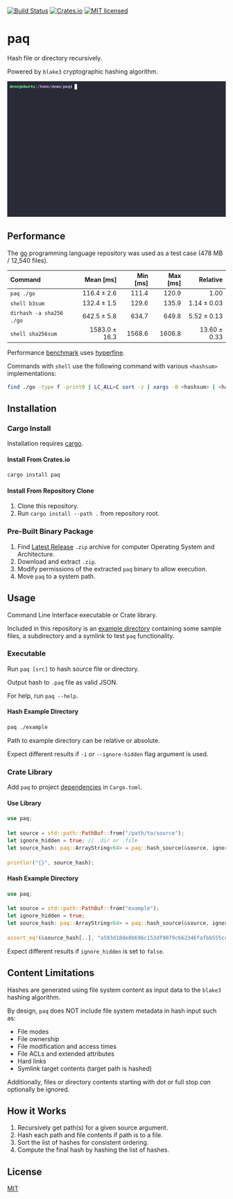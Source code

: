 [![Build Status](https://github.com/gregl83/paq/workflows/CI/badge.svg?branch=main)](https://github.com/gregl83/paq/actions?query=workflow%3ACI+branch%3Amain)
[![Crates.io](https://img.shields.io/crates/v/paq.svg)](https://crates.io/crates/paq)
[![MIT licensed](https://img.shields.io/badge/license-MIT-blue.svg)](https://github.com/gregl83/paq/blob/master/LICENSE)
# paq

Hash file or directory recursively.

Powered by `blake3` cryptographic hashing algorithm.

<p align="center">
  <img src="paq.gif" alt="paq hashing demo" />
</p>

## Performance

The [go](https://github.com/golang/go/commit/8b5fe5980cc116366b37ed8aa83569cadf5772d0) programming language repository was used as a test case (478 MB / 12,540 files).

| Command                  | Mean [ms] | Min [ms] | Max [ms] | Relative |
|:-------------------------|---:|---:|---:|---:|
| `paq ./go`               | 116.4 ± 2.6 | 111.4 | 120.9 | 1.00 |
| `shell b3sum`            | 132.4 ± 1.5 | 129.6 | 135.9 | 1.14 ± 0.03 |
| `dirhash -a sha256 ./go` | 642.5 ± 5.8 | 634.7 | 649.8 | 5.52 ± 0.13 |
| `shell sha256sum`        | 1583.0 ± 16.3 | 1568.6 | 1606.8 | 13.60 ± 0.33 |

Performance [benchmark](hyperfine.sh) uses [hyperfine](https://github.com/sharkdp/hyperfine).

Commands with `shell` use the following command with various `<hashsum>` implementations:

```bash
find ./go -type f -print0 | LC_ALL=C sort -z | xargs -0 <hashsum> | <hashsum>
```

## Installation

### Cargo Install

Installation requires [cargo](https://doc.rust-lang.org/cargo/getting-started/installation.html).

#### Install From Crates.io

```bash
cargo install paq
```

#### Install From Repository Clone

1. Clone this repository.
2. Run `cargo install --path .` from repository root.

### Pre-Built Binary Package

1. Find [Latest Release](https://github.com/gregl83/paq/releases) `.zip` archive for computer Operating System and Architecture.
2. Download and extract `.zip`.
3. Modify permissions of the extracted `paq` binary to allow execution.
4. Move `paq` to a system path.

## Usage

Command Line Interface executable or Crate library.

Included in this repository is an [example directory](./example) containing some sample files, a subdirectory and a symlink to test `paq` functionality.

### Executable

Run `paq [src]` to hash source file or directory. 

Output hash to `.paq` file as valid JSON.

For help, run `paq --help`.

#### Hash Example Directory

```bash
paq ./example
```

Path to example directory can be relative or absolute.

Expect different results if `-i` or `--ignore-hidden` flag argument is used.

### Crate Library

Add `paq` to project [dependencies](https://doc.rust-lang.org/cargo/reference/specifying-dependencies.html#specifying-dependencies-from-cratesio) in `Cargo.toml`.

#### Use Library

```rust
use paq;

let source = std::path::PathBuf::from("/path/to/source");
let ignore_hidden = true; // .dir or .file
let source_hash: paq::ArrayString<64> = paq::hash_source(&source, ignore_hidden);

println!("{}", source_hash);
```

#### Hash Example Directory

```rust
use paq;

let source = std::path::PathBuf::from("example");
let ignore_hidden = true;
let source_hash: paq::ArrayString<64> = paq::hash_source(&source, ignore_hidden);

assert_eq!(&source_hash[..], "a593d18de8b696c153df9079c662346fafbb555cc4b2bbf5c7e6747e23a24d74");
```

Expect different results if `ignore_hidden` is set to `false`.

## Content Limitations

Hashes are generated using file system content as input data to the `blake3` hashing algorithm.

By design, `paq` does NOT include file system metadata in hash input such as:

- File modes
- File ownership
- File modification and access times
- File ACLs and extended attributes
- Hard links
- Symlink target contents (target path is hashed)

Additionally, files or directory contents starting with dot or full stop *can* optionally be ignored.

## How it Works

1. Recursively get path(s) for a given source argument.
2. Hash each path and file contents if path is to a file.
3. Sort the list of hashes for consistent ordering.
4. Compute the final hash by hashing the list of hashes.

## License

[MIT](LICENSE)
